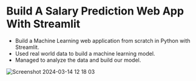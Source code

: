 # Build A Salary Prediction Web App With Streamlit
 - Build a Machine Learning web application from scratch in Python with Streamlit. 
 - Used real world data to build a machine learning model. 
 - Managed to analyze the data and build our model.
 

![Screenshot 2024-03-14 12 18 03](https://github.com/mahn-bonnie/Software-Dev-Salary-Predictor-App/assets/156321537/4b323d2a-8ed5-4e0c-817a-beaaab8286e7)

